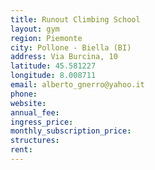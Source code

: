 ```yaml
---
title: Runout Climbing School
layout: gym
region: Piemonte
city: Pollone - Biella (BI)
address: Via Burcina, 10
latitude: 45.581227
longitude: 8.008711
email: alberto_gnerro@yahoo.it
phone: 
website: 
annual_fee: 
ingress_price: 
monthly_subscription_price: 
structures: 
rent: 
---
```


